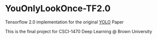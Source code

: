 # YouOnlyLookOnce-TF2.0
Tensorflow 2.0 implementation for the original [YOLO](https://arxiv.org/abs/1506.02640) Paper

This is the final project for CSCI-1470 Deep Learning @ Brown University
